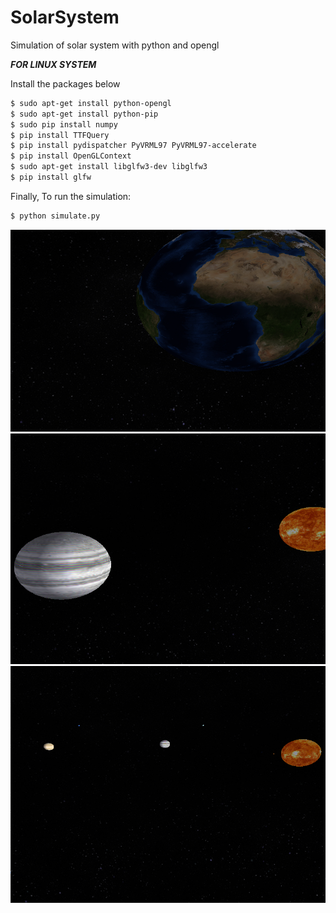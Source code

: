 # SolarSystem
Simulation of solar system with python and opengl


***FOR LINUX SYSTEM***

Install the packages below
```bash
$ sudo apt-get install python-opengl
$ sudo apt-get install python-pip
$ sudo pip install numpy
$ pip install TTFQuery
$ pip install pydispatcher PyVRML97 PyVRML97-accelerate
$ pip install OpenGLContext
$ sudo apt-get install libglfw3-dev libglfw3
$ pip install glfw
```

Finally, To run the simulation:
```bash
$ python simulate.py
```

![html dark](https://github.com/sdevkota007/SolarSystem/blob/master/screenshots/SolarSystem1.png)
![html dark](https://github.com/sdevkota007/SolarSystem/blob/master/screenshots/SolarSystem2.png)
![html dark](https://github.com/sdevkota007/SolarSystem/blob/master/screenshots/SolarSystem3.png)